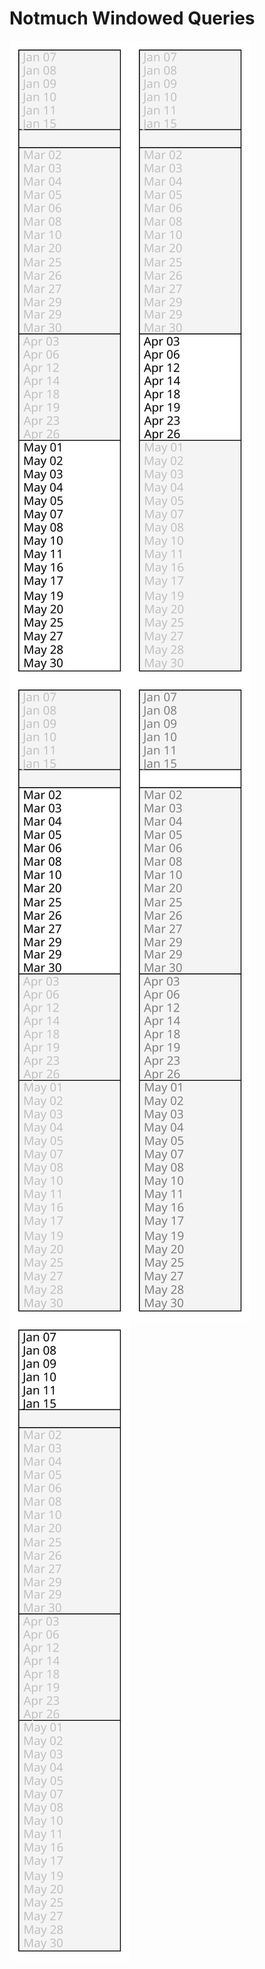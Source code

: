 # Notmuch Windowed Queries

<img align="left" src="win_05_may.svg">
<img align="left" src="win_04_april.svg">
<img align="left" src="win_03_march.svg">
<img align="left" src="win_02_february.svg">
<img align="left" src="win_01_january.svg">

